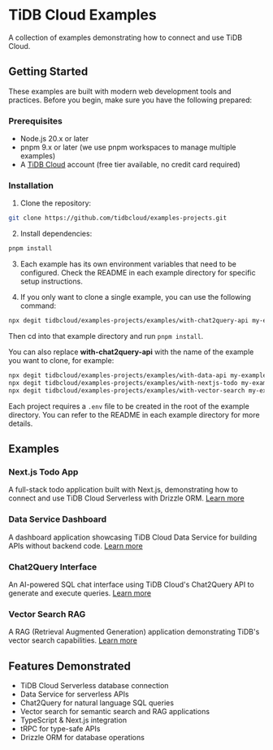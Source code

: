 # TiDB Cloud Examples

A collection of examples demonstrating how to connect and use TiDB Cloud.

## Getting Started

These examples are built with modern web development tools and practices. Before you begin, make sure you have the following prepared:

### Prerequisites

- Node.js 20.x or later
- pnpm 9.x or later (we use pnpm workspaces to manage multiple examples)
- A [TiDB Cloud](https://tidbcloud.com) account (free tier available, no credit card required)

### Installation

1. Clone the repository:

```bash
git clone https://github.com/tidbcloud/examples-projects.git
```

2. Install dependencies:

```bash
pnpm install
```

3. Each example has its own environment variables that need to be configured. Check the README in each example directory for specific setup instructions.

4. If you only want to clone a single example, you can use the following command:

```bash
npx degit tidbcloud/examples-projects/examples/with-chat2query-api my-example
```

Then cd into that example directory and run `pnpm install`.

You can also replace **with-chat2query-api** with the name of the example you want to clone, for example:

```bash
npx degit tidbcloud/examples-projects/examples/with-data-api my-example
npx degit tidbcloud/examples-projects/examples/with-nextjs-todo my-example
npx degit tidbcloud/examples-projects/examples/with-vector-search my-example
```

Each project requires a `.env` file to be created in the root of the example directory. You can refer to the README in each example directory for more details.

## Examples

### Next.js Todo App

A full-stack todo application built with Next.js, demonstrating how to connect and use TiDB Cloud Serverless with Drizzle ORM.
[Learn more](./examples/with-nextjs-todo/README.md)

### Data Service Dashboard

A dashboard application showcasing TiDB Cloud Data Service for building APIs without backend code.
[Learn more](./examples/with-data-api/README.md)

### Chat2Query Interface

An AI-powered SQL chat interface using TiDB Cloud's Chat2Query API to generate and execute queries.
[Learn more](./examples/with-chat2query-api/README.md)

### Vector Search RAG

A RAG (Retrieval Augmented Generation) application demonstrating TiDB's vector search capabilities.
[Learn more](./examples/with-vector-search/README.md)

## Features Demonstrated

- TiDB Cloud Serverless database connection
- Data Service for serverless APIs
- Chat2Query for natural language SQL queries
- Vector search for semantic search and RAG applications
- TypeScript & Next.js integration
- tRPC for type-safe APIs
- Drizzle ORM for database operations

